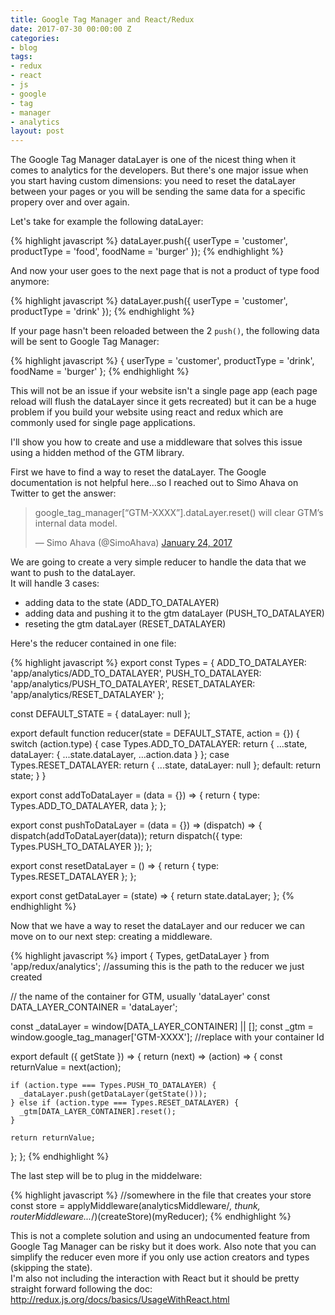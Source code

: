 ```yaml
---
title: Google Tag Manager and React/Redux
date: 2017-07-30 00:00:00 Z
categories:
- blog
tags:
- redux
- react
- js
- google
- tag
- manager
- analytics
layout: post
---
```


The Google Tag Manager dataLayer is one of the nicest thing when it comes to analytics for the developers. But there's one major issue when you start having 
custom dimensions: you need to reset the dataLayer between your pages or you will be sending the same data for a specific propery over and over again.

Let's take for example the following dataLayer:

{% highlight javascript %}
dataLayer.push({
  userType = 'customer',
  productType = 'food',
  foodName = 'burger'
});
{% endhighlight %}

And now your user goes to the next page that is not a product of type food anymore:

{% highlight javascript %}
dataLayer.push({
  userType = 'customer',
  productType = 'drink'
});
{% endhighlight %}

If your page hasn't been reloaded between the 2 `push()`, the following data will be sent to Google Tag Manager:

{% highlight javascript %}
{
  userType = 'customer',
  productType = 'drink',
  foodName = 'burger'
};
{% endhighlight %}

This will not be an issue if your website isn't a single page app (each page reload 
will flush the dataLayer since it gets recreated) but it can be a huge problem if 
you build your website using react and redux which are commonly used for single page applications.

I'll show you how to create and use a middleware that solves this issue using a hidden method of the GTM library.

First we have to find a way to reset the dataLayer. The Google documentation 
is not helpful here...so I reached out to Simo Ahava on Twitter to get the answer:

<blockquote class="twitter-tweet" data-lang="en"><p lang="en" dir="ltr">google_tag_manager[“GTM-XXXX”].dataLayer.reset() will clear GTM’s internal data model.</p>&mdash; Simo Ahava (@SimoAhava) <a href="https://twitter.com/SimoAhava/status/823753362843770888">January 24, 2017</a></blockquote>
<script async src="//platform.twitter.com/widgets.js" charset="utf-8"></script>

We are going to create a very simple reducer to handle the data that we want to push to the dataLayer.  
It will handle 3 cases: 

  - adding data to the state (ADD_TO_DATALAYER)
  - adding data and pushing it to the gtm dataLayer (PUSH_TO_DATALAYER)
  - reseting the gtm dataLayer (RESET_DATALAYER)

Here's the reducer contained in one file:

{% highlight javascript %}
export const Types = {
  ADD_TO_DATALAYER: 'app/analytics/ADD_TO_DATALAYER',
  PUSH_TO_DATALAYER: 'app/analytics/PUSH_TO_DATALAYER',
  RESET_DATALAYER: 'app/analytics/RESET_DATALAYER'
};

const DEFAULT_STATE = {
  dataLayer: null
};

export default function reducer(state = DEFAULT_STATE, action = {}) {
  switch (action.type) {
    case Types.ADD_TO_DATALAYER:
      return {
        ...state,
        dataLayer: {
          ...state.dataLayer,
          ...action.data
        }
      };
    case Types.RESET_DATALAYER:
      return {
        ...state,
        dataLayer: null
      };
    default:
      return state;
  }
}

export const addToDataLayer = (data = {}) => {
  return {
    type: Types.ADD_TO_DATALAYER,
    data
  };
};

export const pushToDataLayer = (data = {}) => (dispatch) => {
  dispatch(addToDataLayer(data));
  return dispatch({
    type: Types.PUSH_TO_DATALAYER
  });
};

export const resetDataLayer = () => {
  return {
    type: Types.RESET_DATALAYER
  };
};

export const getDataLayer = (state) => {
  return state.dataLayer;
};
{% endhighlight %}

Now that we have a way to reset the dataLayer and our reducer we can move on to our next step: creating a middleware.

{% highlight javascript %}
import { Types, getDataLayer } from 'app/redux/analytics'; //assuming this is the path to the reducer we just created

// the name of the container for GTM, usually 'dataLayer'
const DATA_LAYER_CONTAINER = 'dataLayer';

const _dataLayer = window[DATA_LAYER_CONTAINER] || [];
const _gtm = window.google_tag_manager['GTM-XXXX']; //replace with your container Id

export default ({ getState }) => {
  return (next) => (action) => {
    const returnValue = next(action);

    if (action.type === Types.PUSH_TO_DATALAYER) {
      _dataLayer.push(getDataLayer(getState()));
    } else if (action.type === Types.RESET_DATALAYER) {
      _gtm[DATA_LAYER_CONTAINER].reset();
    }

    return returnValue;
  };
};
{% endhighlight %}

The last step will be to plug in the middelware:

{% highlight javascript %}
//somewhere in the file that creates your store
const store = applyMiddleware(analyticsMiddleware/*, thunk, routerMiddleware...*/)(createStore)(myReducer);
{% endhighlight %}

This is not a complete solution and using an undocumented feature from Google Tag Manager can be risky but it does work.
Also note that you can simplify the reducer even more if you only use action creators and types (skipping the state).  
I'm also not including the interaction with React but it should be pretty straight forward following the doc: <http://redux.js.org/docs/basics/UsageWithReact.html>